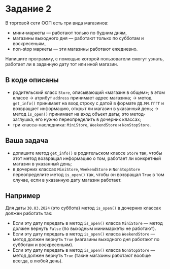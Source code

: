 # Задание 2

В торговой сети ООП есть три вида магазинов:

* мини-маркеты — работают только по будним дням,
* магазины выходного дня — работают только по субботам и воскресеньям,
* non-stop маркеты — эти магазины работают ежедневно.

Напишите программу, с помощью которой пользователи смогут узнать, работает ли в заданную дату тот или иной магазин.

## В коде описаны

* родительский класс `Store`, описывающий «магазин в общем»; в этом классе
    -> атрибут `address` принимает адрес магазина;
    -> метод `get_info()` принимает на вход строку с датой в формате `ДД.ММ.ГГГГ` и возвращает информацию, открыт ли магазин в указанный день;
    -> метод `is_open()` принимает на вход объект даты; это метод-заглушка, его нужно переопределить в дочерних классах;
* три класса-наследника: `MiniStore`, `WeekendStore` и `NonStopStore`.

## Ваша задача

* допишите метод `get_info()` в родительском классе `Store` так, чтобы этот метод возвращал информацию о том, работает ли конкретный магазин в указанный день;
* в дочерних классах `MiniStore`, `WeekendStore` и `NonStopStore` переопределите метод `is_open()` так, чтобы он возвращал `True` в том случае, если в указанную дату магазин работает.

## Например

Для даты `30.03.2024` (это суббота) метод `is_open()` в дочерних классах должен работать так:

* Если эту дату передать в метод `is_open()` класса `MiniStore` — метод должен вернуть `False` (по выходным минимаркеты не работают).
* Если эту дату передать в метод `is_open()` класса `WeekendStore` — метод должен вернуть `True` (магазины выходного дня работают по субботам и воскресеньям).
* Если эту дату передать в метод `is_open()` класса `NonStopStore` — метод должен вернуть `True` (такие магазины работают вообще всегда, в любой день).
